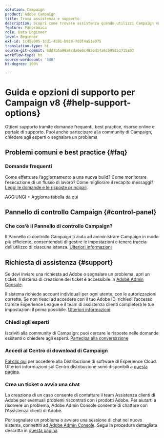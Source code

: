 ```yaml
---
solution: Campaign
product: Adobe Campaign
title: Trova assistenza e supporto
description: Scopri come trovare assistenza quando utilizzi Campaign v8
feature: Panoramica
role: Data Engineer
level: Beginner
exl-id: 1c45e005-1dd1-4b91-b928-7d0f4a51e075
translation-type: ht
source-git-commit: 8dd7b5a99a0cda0e0c4850d14a6cb95253715803
workflow-type: ht
source-wordcount: '348'
ht-degree: 100%

---
```


# Guida e opzioni di supporto per Campaign v8 {#help-support-options}

Ottieni supporto tramite domande frequenti, best practice, risorse online e portale di supporto. Puoi anche partecipare alla community di Campaign, chiedere agli esperti o segnalare un problema

## Problemi comuni e best practice {#faq}

### Domande frequenti

Come effettuare l’aggiornamento a una nuova build? Come monitorare l’esecuzione di un flusso di lavoro? Come migliorare il recapito messaggi? [Leggi le domande e le risposte principali](campaign-faq.md).

AGGIUNGI + Aggiorna tabella da [qui](https://experienceleague.adobe.com/docs/campaign-classic/using/getting-started/support.html?lang=it#faq)

## Pannello di controllo Campaign {#control-panel}

### Che cos’è il Pannello di controllo Campaign?

Il Pannello di controllo Campaign ti aiuta ad amministrare Campaign in modo più efficiente, consentendoti di gestire le impostazioni e tenere traccia dell’utilizzo di ciascuna istanza.
[Ulteriori informazioni](../config/self-service.md)

## Richiesta di assistenza {#support}

Se devi inviare una richiesta ad Adobe o segnalare un problema, apri un ticket. Il sistema di creazione dei ticket è accessibile in [Adobe Admin Console](https://adminConsole.adobe.com/overview).

Il sistema richiede account individuali per ogni utente, con le autorizzazioni corrette. Se non riesci ad accedere con il tuo Adobe ID, richiedi l’accesso tramite Experience League e il team di assistenza clienti completerà le tue impostazioni il prima possibile. [Ulteriori informazioni](https://helpx.adobe.com/it/enterprise/using/support-for-experience-cloud.html)

### Chiedi agli esperti

Iscriviti alla community di Campaign: puoi cercare le risposte nelle domande esistenti o chiedere agli esperti. [Partecipa alla conversazione](https://experienceleaguecommunities.adobe.cadobe-campaign-classic/ct-p/adobe-campaign-classic-community)

### Accedi al Centro di download di Campaign

[Fai clic qui](https://experience.adobe.com/#/downloads/content/software-distribution/en/campaign.html) per accedere alla Distribuzione di software di Experience Cloud.
Ulteriori informazioni sul Centro distribuzione sono disponibili a [questa pagina](https://docs.adobe.com/content/help/it-IT/experience-cloud/software-distribution/home.html).

### Crea un ticket o avvia una chat

La creazione di un caso consente di contattare il team Assistenza clienti di Adobe per eventuali problemi riscontrati con i prodotti Adobe. Per aiutarti a risolvere un problema, Adobe Admin Console consente di chattare con l’Assistenza clienti di Adobe.

Per segnalare un problema o avviare una sessione di chat nel nuovo sistema, connettiti ad [Adobe Admin Console](https://adminConsole.adobe.com/overview). Segui la procedura dettagliata descritta in [questa pagina](https://helpx.adobe.com/it/enterprise/using/support-for-experience-cloud.html).
